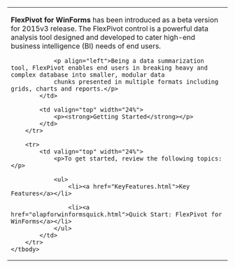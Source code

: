 <table cellspacing="0" cellpadding="0" width="85%" border="0">
    <tbody>
        <tr>
            <td valign="top" rowspan="2" width="72%">
                <p align="left"><strong>FlexPivot for WinForms</strong> has been introduced as a beta version for 2015v3 release. The FlexPivot control is a
                powerful data analysis tool designed and developed to cater high-end business intelligence (BI) needs of end users.</p>

                <p align="left">Being a data summarization tool, FlexPivot enables end users in breaking heavy and complex database into smaller, modular data
                chunks presented in multiple formats including grids, charts and reports.</p>
            </td>

            <td valign="top" width="24%">
                <p><strong>Getting Started</strong></p>
            </td>
        </tr>

        <tr>
            <td valign="top" width="24%">
                <p>To get started, review the following topics:</p>

                <ul>
                    <li><a href="KeyFeatures.html">Key Features</a></li>

                    <li><a href="olapforwinformsquick.html">Quick Start: FlexPivot for WinForms</a></li>
                </ul>
            </td>
        </tr>
    </tbody>
</table>
